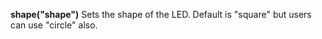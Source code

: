 <a name="shape"></a>**shape("shape")** Sets the shape of the LED. Default is "square" but users can use "circle" also. 
